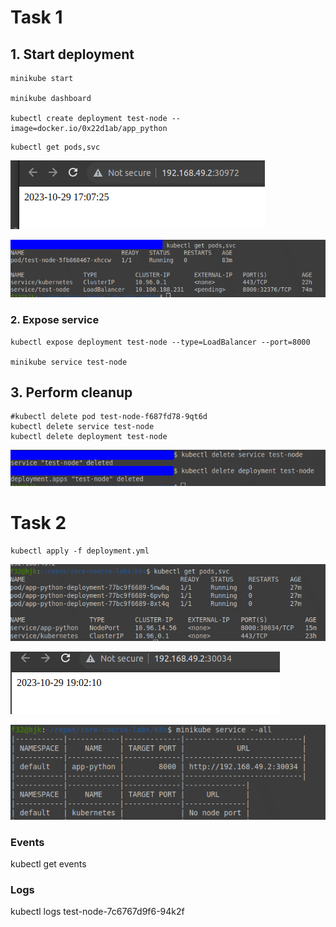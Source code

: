 # Task 1 

## 1. Start deployment

```
minikube start

minikube dashboard

kubectl create deployment test-node --image=docker.io/0x22d1ab/app_python 
```


```
kubectl get pods,svc
```

![](/assets/screenshots/2023-10-29-17-07-42.png)

![](/assets/screenshots/2023-10-29-18-24-27.png)



### 2. Expose service

```
kubectl expose deployment test-node --type=LoadBalancer --port=8000

minikube service test-node 
```



## 3. Perform cleanup

```
#kubectl delete pod test-node-f687fd78-9qt6d
kubectl delete service test-node
kubectl delete deployment test-node
```
![](/assets/screenshots/2023-10-29-18-25-41.png)

# Task 2


```
kubectl apply -f deployment.yml 
```




![](/assets/screenshots/2023-10-29-19-01-53.png)

![](/assets/screenshots/2023-10-29-19-06-00.png)

![](/assets/screenshots/2023-10-29-19-05-32.png)


### Events

kubectl get events

### Logs

kubectl logs test-node-7c6767d9f6-94k2f


